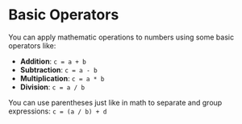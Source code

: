 # Basic Operators

You can apply mathematic operations to numbers using some basic operators like:

* **Addition**: `c = a + b`
* **Subtraction**: `c = a - b`
* **Multiplication**: `c = a * b`
* **Division**: `c = a / b`

You can use parentheses just like in math to separate and group expressions: `c = (a / b) + d`

